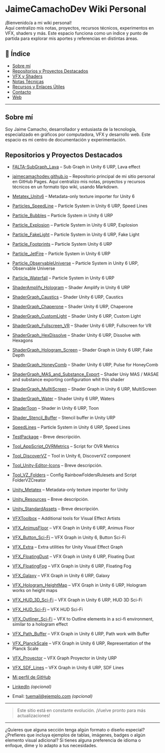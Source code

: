 
# JaimeCamachoDev Wiki Personal

¡Bienvenido/a a mi wiki personal!  
Aquí centralizo mis notas, proyectos, recursos técnicos, experimentos en VFX, shaders y más. Este espacio funciona como un índice y punto de partida para explorar mis aportes y referencias en distintas áreas.
 
## 📌 Índice

- [Sobre mí](#sobre-mí)
- [Repositorios y Proyectos Destacados](#repositorios-y-proyectos-destacados)
- [VFX y Shaders](#vfx-y-shaders)
- [Notas Técnicas](#notas-técnicas)
- [Recursos y Enlaces Útiles](#recursos-y-enlaces-útiles)
- [Contacto](#contacto)
- [Web](https://jaimecamachodev.github.io)
---

## Sobre mí

Soy Jaime Camacho, desarrollador y entusiasta de la tecnología, especializado en gráficos por computadora, VFX y desarrollo web. Este espacio es mi centro de documentación y experimentación.

## Repositorios y Proyectos Destacados
- [FALTA-SubGraph_Lava](https://github.com/JaimeCamachoDev/FALTA-SubGraph_Lava) – Sub Graph in Unity 6 URP, Lava effect
- [jaimecamachodev.github.io](https://github.com/JaimeCamachoDev/jaimecamachodev.github.io) – Repositorio principal de mi sitio personal en GitHub Pages. Aquí centralizo mis notas, proyectos y recursos técnicos en un formato tipo wiki, usando Markdown.
- [Metatex_Unity6](https://github.com/JaimeCamachoDev/Metatex_Unity6) – Metadata-only texture importer for Unity 6
- [Particles_SpeedLine](https://github.com/JaimeCamachoDev/Particles_SpeedLine) – Particle System in Unity 6 URP, Speed Lines
- [Particle_Bubbles](https://github.com/JaimeCamachoDev/Particle_Bubbles) – Particle System in Unity 6 URP
- [Particle_Explosion](https://github.com/JaimeCamachoDev/Particle_Explosion) – Particle System in Unity 6 URP, Explosion
- [Particle_FakeLight](https://github.com/JaimeCamachoDev/Particle_FakeLight) – Particle System in Unity 6 URP, Fake Light
- [Particle_Footprints](https://github.com/JaimeCamachoDev/Particle_Footprints) – Particle System Unity 6 URP
- [Particle_JetFire](https://github.com/JaimeCamachoDev/Particle_JetFire) – Particle System in Unity 6 URP
- [Particle_ObservableUniverse](https://github.com/JaimeCamachoDev/Particle_ObservableUniverse) – Particle System in Unity 6 URP, Observable Universe 
- [Particle_Waterfall](https://github.com/JaimeCamachoDev/Particle_Waterfall) – Particle System in Unity 6 URP
- [ShaderAmplify_Hologram](https://github.com/JaimeCamachoDev/ShaderAmplify_Hologram) – Shader Amplify in Unity 6 URP
- [ShaderGraph_Caustics](https://github.com/JaimeCamachoDev/ShaderGraph_Caustics) – Shader Unity 6 URP, Caustics
- [ShaderGraph_Chaperone](https://github.com/JaimeCamachoDev/ShaderGraph_Chaperone) – Shader Unity 6 URP, Chaperone
- [ShaderGraph_CustomLight](https://github.com/JaimeCamachoDev/ShaderGraph_CustomLight) – Shader Unity 6 URP, Custom Light
- [ShaderGraph_Fullscreen_VR](https://github.com/JaimeCamachoDev/ShaderGraph_Fullscreen_VR) – Shader Unity 6 URP, Fullscreen for VR
- [ShaderGraph_HexDissolve](https://github.com/JaimeCamachoDev/ShaderGraph_HexDissolve) – Shader Unity 6 URP, Dissolve with Hexagons
- [ShaderGraph_Hologram_Screen](https://github.com/JaimeCamachoDev/ShaderGraph_Hologram_Screen) – Shader Graph in Unity 6 URP, Fake Depth
- [ShaderGraph_HoneyComb](https://github.com/JaimeCamachoDev/ShaderGraph_HoneyComb) – Shader Unity 6 URP, Pulse for HoneyComb
- [ShaderGraph_MAS_and_Substance_Export](https://github.com/JaimeCamachoDev/ShaderGraph_MAS_and_Substance_Export) – Shader Uniy MAS / MASAE and substance exporting configuration whit this shader 
- [ShaderGraph_MulltiScreen](https://github.com/JaimeCamachoDev/ShaderGraph_MulltiScreen) – Shader Graph in Unity 6 URP, MultiScreen
- [ShaderGraph_Water](https://github.com/JaimeCamachoDev/ShaderGraph_Water) – Shader Unity 6 URP, Waters
- [ShaderToon](https://github.com/JaimeCamachoDev/ShaderToon) – Shader in Unity 6 URP, Toon
- [Shader_Stencil_Buffer](https://github.com/JaimeCamachoDev/Shader_Stencil_Buffer) –  Stencil buffer in Unity URP 
- [SpeedLines](https://github.com/JaimeCamachoDev/SpeedLines) – Particle System in Unity 6 URP, Speed Lines
- [TestPackage](https://github.com/JaimeCamachoDev/TestPackage) – Breve descripción.
- [Tool_AppScript_OVRMetrics](https://github.com/JaimeCamachoDev/Tool_AppScript_OVRMetrics) – Script for OVR Metrics
- [Tool_DiscoverVZ](https://github.com/JaimeCamachoDev/Tool_DiscoverVZ) – Tool in Unity 6, DiscoverVZ component
- [Tool_Unity-Editor-Icons](https://github.com/JaimeCamachoDev/Tool_Unity-Editor-Icons) – Breve descripción.
- [Tool_VZ_Folders](https://github.com/JaimeCamachoDev/Tool_VZ_Folders) – Config RainbowFoldersRulesets and Script FolderVZCreator 
- [Unity_Metatex](https://github.com/JaimeCamachoDev/Unity_Metatex) – Metadata-only texture importer for Unity
- [Unity_Resources](https://github.com/JaimeCamachoDev/Unity_Resources) – Breve descripción.
- [Unity_StandardAssets](https://github.com/JaimeCamachoDev/Unity_StandardAssets) – Breve descripción.
- [VFXToolbox](https://github.com/JaimeCamachoDev/VFXToolbox) – Additional tools for Visual Effect Artists
- [VFX_AnimusFloor](https://github.com/JaimeCamachoDev/VFX_AnimusFloor) – VFX Graph in Unity 6 URP, Animus Floor
- [VFX_Button_Sci-Fi](https://github.com/JaimeCamachoDev/VFX_Button_Sci-Fi) – VFX Graph in Unity 6, Button Sci-Fi 
- [VFX_Extra](https://github.com/JaimeCamachoDev/VFX_Extra) – Extra utilities for Unity Visual Effect Graph
- [VFX_FloatingDust](https://github.com/JaimeCamachoDev/VFX_FloatingDust) – VFX Graph in Unity 6 URP, Floating Dust
- [VFX_FloatingFog](https://github.com/JaimeCamachoDev/VFX_FloatingFog) – VFX Graph in Unity 6 URP, Floating Fog
- [VFX_Galaxy](https://github.com/JaimeCamachoDev/VFX_Galaxy) – VFX Graph in Unity 6 URP, Galaxy 
- [VFX_Hologram_HeightMap](https://github.com/JaimeCamachoDev/VFX_Hologram_HeightMap) – VFX Graph in Unity 6 URP, Hologram works on height maps
- [VFX_HUD_3D_Sci-Fi](https://github.com/JaimeCamachoDev/VFX_HUD_3D_Sci-Fi) – VFX Graph in Unity 6 URP, HUD 3D Sci-Fi
- [VFX_HUD_Sci-Fi](https://github.com/JaimeCamachoDev/VFX_HUD_Sci-Fi) – VFX HUD Sci-Fi 
- [VFX_Outliner_Sci-Fi](https://github.com/JaimeCamachoDev/VFX_Outliner_Sci-Fi) – VFX to Outline elements in a sci-fi environment, similar to a hologram effect
- [VFX_Path_Buffer](https://github.com/JaimeCamachoDev/VFX_Path_Buffer) – VFX Graph in Unity 6 URP, Path work with Buffer
- [VFX_PlanckScale](https://github.com/JaimeCamachoDev/VFX_PlanckScale) – VFX Graph in Unity 6 URP,  Representation of the Planck Scale
- [VFX_Proyector](https://github.com/JaimeCamachoDev/VFX_Proyector) – VFX Graph Proyector in Unity URP
- [VFX_SDF_Lines](https://github.com/JaimeCamachoDev/VFX_SDF_Lines) – VFX Graph in Unity 6 URP, SDF Lines

- [Mi perfil de GitHub](https://github.com/JaimeCamachoDev)
- [LinkedIn](#) *(opcional)*
- Email: tuemail@ejemplo.com *(opcional)*

---

> Este sitio está en constante evolución. ¡Vuelve pronto para más actualizaciones!

---

¿Quieres que alguna sección tenga algún formato o diseño especial? ¿Prefieres que incluya ejemplos de tablas, imágenes, badges o algún elemento visual adicional? Si tienes alguna preferencia de idioma o enfoque, dime y lo adapto a tus necesidades.
